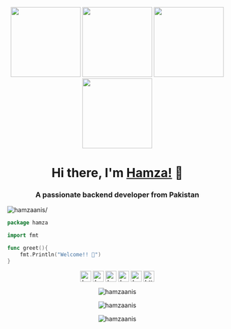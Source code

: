 <p align="center"> <img src="https://octodex.github.com/images/vinyltocat.png" height="160px" width="160px"> <img src="https://octodex.github.com/images/daftpunktocat-thomas.gif" height="160px" width="160px"> <img src="https://octodex.github.com/images/daftpunktocat-guy.gif" height="160px" width="160px"> <img src="https://octodex.github.com/images/Robotocat.png" height="160px" width="160px"></p>

<h1 align="center">Hi there, I'm <a href="https://hamzaanis.github.io"  target="_blank">Hamza!</a> 👋</h1>
    
<h3 align="center">A passionate backend developer from Pakistan</h3>
<p align="left"> <img src=https://komarev.com/ghpvc/?username=hamzaanis alt=hamzaanis/> </p>

```go
package hamza

import fmt

func greet(){
    fmt.Println("Welcome!! 👋")
}
```

<p align="center"> 
<a href=https://stackoverflow.com/users/4544967/hamza-anis target="blank"><img align="center" src=https://cdn.jsdelivr.net/npm/simple-icons@3.0.1/icons/stackoverflow.svg alt="hamzaanis" height="25" width="25" /></a>
<a href=https://dev.to/hamzaanis target="blank"><img align="center" src=https://cdn.jsdelivr.net/npm/simple-icons@3.0.1/icons/dev-dot-to.svg alt="hamzaanis" height="25" width="25" /></a>
<a href=https://twitter.com/hamzaanis_dev target="blank"><img align="center" src=https://cdn.jsdelivr.net/npm/simple-icons@3.0.1/icons/twitter.svg alt="hamzaanis9514" height="25" width="25" /></a>
<a href=https://fb.com/hamzaanis2 target="blank"><img align="center" src=https://cdn.jsdelivr.net/npm/simple-icons@3.0.1/icons/facebook.svg alt="hamzaanis2" height="25" width="25" /></a>
<a href=https://www.instagram.com/kazi_hamza_anis/ target="blank"><img align="center" src=https://cdn.jsdelivr.net/npm/simple-icons@3.0.1/icons/instagram.svg alt="hamzaanis" height="25" width="25" /></a>
<a href=https://linkedin.com/in/https://www.linkedin.com/in/hamzaanis9514/ target="blank"><img align="center" src=https://cdn.jsdelivr.net/npm/simple-icons@3.0.1/icons/linkedin.svg alt="https://www.linkedin.com/in/hamzaanis9514/" height="25" width="25" /></a>    
</p>
<p>
</p>

<!-- Cards -->
<p align="center"> <img src=https://github-readme-stats.vercel.app/api?username=hamzaanis&show_icons=true&theme=tokyonight alt=hamzaanis /> </p>

<p align="center"><img align="center" src="https://github-readme-streak-stats.herokuapp.com/?user=hamzaanis&theme=tokyonight" alt="hamzaanis" /></p>

<p align="center">
  <img src="https://github-readme-stats.vercel.app/api/top-langs/?username=hamzaanis&layout=compact&theme=tokyonight&hide=java&langs_count=10" alt="hamzaanis" />
</p>
<!--
**HamzaAnis/hamzaanis** is a ✨ _special_ ✨ repository because its `README.md` (this file) appears on your GitHub profile.

Here are some ideas to get you started:

- 🔭 I’m currently working on ...
- 🌱 I’m currently learning ...
- 👯 I’m looking to collaborate on ...
- 🤔 I’m looking for help with ...
- 💬 Ask me about ...
- 📫 How to reach me: ...
- 😄 Pronouns: ...
- ⚡ Fun fact: ...
-->
